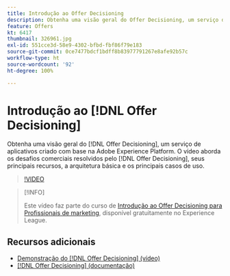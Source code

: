 ```yaml
---
title: Introdução ao Offer Decisioning
description: Obtenha uma visão geral do Offer Decisioning, um serviço de aplicativos criado com base na Adobe Experience Platform.
feature: Offers
kt: 6417
thumbnail: 326961.jpg
exl-id: 551cce3d-58e9-4302-bfbd-fbf86f79e183
source-git-commit: 0ce7477bdcf1bdff8b83977791267e8afe92b57c
workflow-type: ht
source-wordcount: '92'
ht-degree: 100%

---
```


# Introdução ao [!DNL Offer Decisioning]

Obtenha uma visão geral do [!DNL Offer Decisioning], um serviço de aplicativos criado com base na Adobe Experience Platform. O vídeo aborda os desafios comerciais resolvidos pelo [!DNL Offer Decisioning], seus principais recursos, a arquitetura básica e os principais casos de uso.


>[!VIDEO](https://video.tv.adobe.com/v/326961?quality=12&learn=on)

>[!INFO]
>
> Este vídeo faz parte do curso de [Introdução ao Offer Decisioning para Profissionais de marketing](https://experienceleague.adobe.com/?recommended=ExperiencePlatform-U-1-2020.1.offerdecisioning), disponível gratuitamente no Experience League.

## Recursos adicionais

* [Demonstração do  [!DNL Offer Decisioning]  (vídeo)](demo-of-offer-decisioning.md)
* [[!DNL Offer Decisioning]  (documentação)](https://experienceleague.adobe.com/docs/offer-decisioning/using/get-started/starting-offer-decisioning.html?lang=pt-BR)
